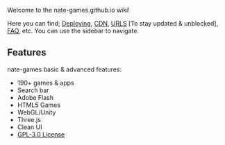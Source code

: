 Welcome to the nate-games.github.io wiki!

Here you can find; [Deploying](https://github.com/nate-games/nate-games.github.io/wiki/Deploying), [CDN](https://github.com/nate-games/nate-games.github.io/wiki/CDN-%5BContent-Delivery-Network%5D), [URLS](https://github.com/nate-games/nate-games.github.io/wiki/URLS) [To stay updated & unblocked], [FAQ](https://github.com/nate-games/nate-games.github.io/wiki/FAQ), etc.
You can use the sidebar to navigate.


## Features
nate-games basic & advanced features:
- 190+ games & apps
- Search bar
- Adobe Flash
- HTML5 Games
- WebGL/Unity
- Three.js
- Clean UI
- [GPL-3.0 License](https://github.com/nate-games/nate-games.github.io/blob/main/LICENSE.txt)

